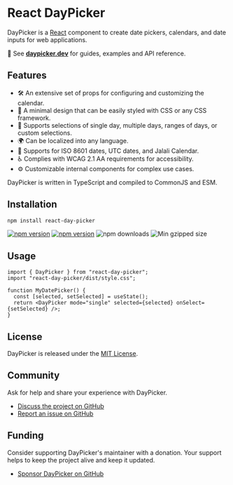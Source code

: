 # React DayPicker

DayPicker is a [React](https://react.dev) component to create date pickers, calendars, and date inputs for web applications.

📖 See **[daypicker.dev](http://daypicker.dev)** for guides, examples and API reference.

## Features

- 🛠 An extensive set of props for configuring and customizing the calendar.
- 🎨 A minimal design that can be easily styled with CSS or any CSS framework.
- 📅 Supports selections of single day, multiple days, ranges of days, or custom selections.
- 🌍 Can be localized into any language.
- 📆 Supports for ISO 8601 dates, UTC dates, and Jalali Calendar.
- ♿ Complies with WCAG 2.1 AA requirements for accessibility.
- ⚙️ Customizable internal components for complex use cases.

DayPicker is written in TypeScript and compiled to CommonJS and ESM.

## Installation

```bash
npm install react-day-picker
```

<a href="https://www.npmjs.com/package/react-day-picker"><img src="https://img.shields.io/npm/v/react-day-picker" alt="npm version"/></a>
<a href="https://www.npmjs.com/package/react-day-picker/next"><img src="https://img.shields.io/npm/v/react-day-picker/next" alt="npm version"/></a>
<img src="https://img.shields.io/npm/dm/react-day-picker.svg" alt="npm downloads"/> <img src="https://img.shields.io/bundlephobia/minzip/react-day-picker" alt="Min gzipped size"/>

## Usage

```tsx
import { DayPicker } from "react-day-picker";
import "react-day-picker/dist/style.css";

function MyDatePicker() {
  const [selected, setSelected] = useState();
  return <DayPicker mode="single" selected={selected} onSelect={setSelected} />;
}
```

## License

DayPicker is released under the [MIT License](./license).

## Community

Ask for help and share your experience with DayPicker.

- [Discuss the project on GitHub](https://github.com/gpbl/react-day-picker/discussions)
- [Report an issue on GitHub](https://github.com/gpbl/react-day-picker/issues/new/choose)

## Funding

Consider supporting DayPicker's maintainer with a donation. Your support helps to keep the project alive and keep it updated.

- [Sponsor DayPicker on GitHub](https://github.com/sponsors/gpbl)
